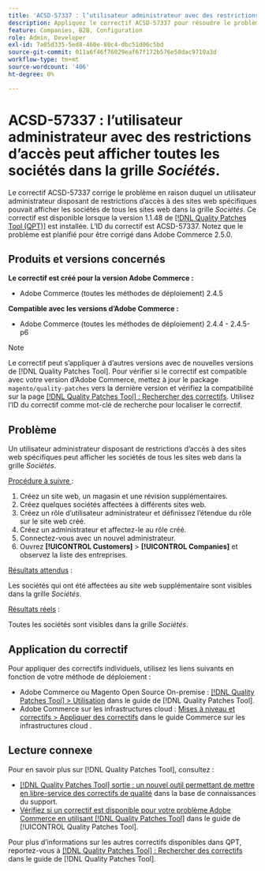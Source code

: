 ```yaml
---
title: 'ACSD-57337 : l’utilisateur administrateur avec des restrictions d’accès peut afficher toutes les sociétés dans la grille *Sociétés*'
description: Appliquez le correctif ACSD-57337 pour résoudre le problème d’Adobe Commerce en raison duquel un utilisateur administrateur disposant de restrictions d’accès à des sites web spécifiques pouvait afficher les sociétés de tous les sites web dans la grille *Sociétés*.
feature: Companies, B2B, Configuration
role: Admin, Developer
exl-id: 7a05d335-5ed8-460e-80c4-dbc51d06c5bd
source-git-commit: 011a6f46f76029eaf67f172b576e58dac9710a3d
workflow-type: tm+mt
source-wordcount: '406'
ht-degree: 0%

---
```


# ACSD-57337 : l’utilisateur administrateur avec des restrictions d’accès peut afficher toutes les sociétés dans la grille *Sociétés*.

Le correctif ACSD-57337 corrige le problème en raison duquel un utilisateur administrateur disposant de restrictions d’accès à des sites web spécifiques pouvait afficher les sociétés de tous les sites web dans la grille *Sociétés*. Ce correctif est disponible lorsque la version 1.1.48 de [[!DNL Quality Patches Tool (QPT)]](https://experienceleague.adobe.com/fr/docs/commerce-operations/tools/quality-patches-tool/quality-patches-tool-to-self-serve-quality-patches) est installée. L’ID du correctif est ACSD-57337. Notez que le problème est planifié pour être corrigé dans Adobe Commerce 2.5.0.

## Produits et versions concernés

**Le correctif est créé pour la version Adobe Commerce :**

* Adobe Commerce (toutes les méthodes de déploiement) 2.4.5

**Compatible avec les versions d’Adobe Commerce :**

* Adobe Commerce (toutes les méthodes de déploiement) 2.4.4 - 2.4.5-p6

>[!NOTE]
>
>Le correctif peut s’appliquer à d’autres versions avec de nouvelles versions de [!DNL Quality Patches Tool]. Pour vérifier si le correctif est compatible avec votre version d’Adobe Commerce, mettez à jour le package `magento/quality-patches` vers la dernière version et vérifiez la compatibilité sur la page [[!DNL Quality Patches Tool] : Rechercher des correctifs](https://experienceleague.adobe.com/tools/commerce-quality-patches/index.html?lang=fr). Utilisez l’ID du correctif comme mot-clé de recherche pour localiser le correctif.

## Problème

Un utilisateur administrateur disposant de restrictions d’accès à des sites web spécifiques peut afficher les sociétés de tous les sites web dans la grille *Sociétés*.

<u>Procédure à suivre </u> :

1. Créez un site web, un magasin et une révision supplémentaires.
1. Créez quelques sociétés affectées à différents sites web.
1. Créez un rôle d’utilisateur administrateur et définissez l’étendue du rôle sur le site web créé.
1. Créez un administrateur et affectez-le au rôle créé.
1. Connectez-vous avec un nouvel administrateur.
1. Ouvrez **[!UICONTROL Customers]** > **[!UICONTROL Companies]** et observez la liste des entreprises.

<u>Résultats attendus</u> :

Les sociétés qui ont été affectées au site web supplémentaire sont visibles dans la grille *Sociétés*.

<u>Résultats réels</u> :

Toutes les sociétés sont visibles dans la grille *Sociétés*.

## Application du correctif

Pour appliquer des correctifs individuels, utilisez les liens suivants en fonction de votre méthode de déploiement :

* Adobe Commerce ou Magento Open Source On-premise : [[!DNL Quality Patches Tool] > Utilisation](/help/tools/quality-patches-tool/usage.md) dans le guide de [!DNL Quality Patches Tool].
* Adobe Commerce sur les infrastructures cloud : [Mises à niveau et correctifs > Appliquer des correctifs](https://experienceleague.adobe.com/docs/commerce-cloud-service/user-guide/develop/upgrade/apply-patches.html?lang=fr) dans le guide Commerce sur les infrastructures cloud .

## Lecture connexe

Pour en savoir plus sur [!DNL Quality Patches Tool], consultez :

* [[!DNL Quality Patches Tool] sortie : un nouvel outil permettant de mettre en libre-service des correctifs de qualité](https://experienceleague.adobe.com/fr/docs/commerce-operations/tools/quality-patches-tool/quality-patches-tool-to-self-serve-quality-patches) dans la base de connaissances du support.
* [Vérifiez si un correctif est disponible pour votre problème Adobe Commerce en utilisant [!DNL Quality Patches Tool]](/help/tools/quality-patches-tool/patches-available-in-qpt/check-patch-for-magento-issue-with-magento-quality-patches.md) dans le guide de [!UICONTROL Quality Patches Tool].


Pour plus d’informations sur les autres correctifs disponibles dans QPT, reportez-vous à [[!DNL Quality Patches Tool] : Rechercher des correctifs](https://experienceleague.adobe.com/tools/commerce-quality-patches/index.html?lang=fr) dans le guide de [!DNL Quality Patches Tool].
